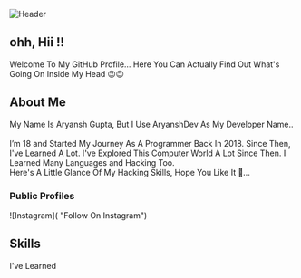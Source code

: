 ![Header]("")
## ohh, Hii !!

Welcome To My GitHub Profile... Here You Can Actually Find Out What's Going On Inside My Head 😉😉

## About Me

My Name Is Aryansh Gupta, But I Use AryanshDev As My Developer Name..<br><br>
I’m 18 and Started My Journey As A Programmer Back In 2018. Since Then, I've Learned A Lot. I've Explored This Computer World A Lot Since Then. I Learned Many Languages and Hacking Too.<br>
Here's A Little Glance Of My Hacking Skills, Hope You Like It 🤠...

### Public Profiles

![Instagram]( "Follow On Instagram")

## Skills

I've Learned
